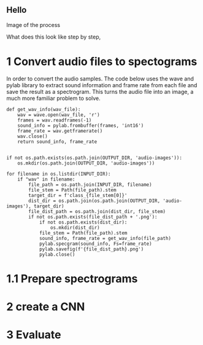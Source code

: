 ## Hello

Image of the process

What does this look like step by step,




# 1 Convert audio files to spectograms

In order to convert the audio samples. The code below uses the wave and pylab library to extract sound information and frame rate from each file and save the result as a spectrogram. This turns the audio file into an image, a much more familiar problem to solve.

```
def get_wav_info(wav_file):
    wav = wave.open(wav_file, 'r')
    frames = wav.readframes(-1)
    sound_info = pylab.frombuffer(frames, 'int16')
    frame_rate = wav.getframerate()
    wav.close()
    return sound_info, frame_rate


if not os.path.exists(os.path.join(OUTPUT_DIR, 'audio-images')):
    os.mkdir(os.path.join(OUTPUT_DIR, 'audio-images'))
    
for filename in os.listdir(INPUT_DIR):
    if "wav" in filename:
        file_path = os.path.join(INPUT_DIR, filename)
        file_stem = Path(file_path).stem
        target_dir = f'class_{file_stem[0]}'
        dist_dir = os.path.join(os.path.join(OUTPUT_DIR, 'audio-images'), target_dir)
        file_dist_path = os.path.join(dist_dir, file_stem)
        if not os.path.exists(file_dist_path + '.png'):
            if not os.path.exists(dist_dir):
                os.mkdir(dist_dir)
            file_stem = Path(file_path).stem
            sound_info, frame_rate = get_wav_info(file_path)
            pylab.specgram(sound_info, Fs=frame_rate)
            pylab.savefig(f'{file_dist_path}.png')
            pylab.close()

```


# 1.1 Prepare spectrograms

# 2 create a CNN
# 3 Evaluate

